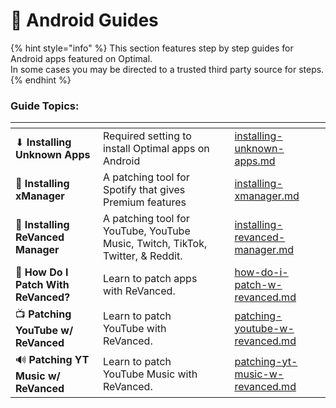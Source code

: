 # 🤖 Android Guides

{% hint style="info" %}
This section features step by step guides for Android apps featured on Optimal.\
In some cases you may be directed to a trusted third party source for steps.
{% endhint %}

### Guide Topics:

<table data-view="cards"><thead><tr><th></th><th></th><th data-hidden></th><th data-hidden data-card-target data-type="content-ref"></th></tr></thead><tbody><tr><td><span data-gb-custom-inline data-tag="emoji" data-code="2b07">⬇</span> <strong>Installing Unknown Apps</strong></td><td>Required setting to install Optimal apps on Android</td><td></td><td><a href="installing-unknown-apps.md">installing-unknown-apps.md</a></td></tr><tr><td><span data-gb-custom-inline data-tag="emoji" data-code="1f3b9">🎹</span> <strong>Installing xManager</strong></td><td>A patching tool for Spotify that gives Premium features</td><td></td><td><a href="installing-xmanager.md">installing-xmanager.md</a></td></tr><tr><td><span data-gb-custom-inline data-tag="emoji" data-code="1f9e9">🧩</span> <strong>Installing ReVanced Manager</strong></td><td>A patching tool for YouTube, YouTube Music, Twitch, TikTok, Twitter, &#x26; Reddit.</td><td></td><td><a href="installing-revanced-manager.md">installing-revanced-manager.md</a></td></tr><tr><td><span data-gb-custom-inline data-tag="emoji" data-code="1f527">🔧</span> <strong>How Do I Patch With ReVanced?</strong></td><td>Learn to patch apps with ReVanced. </td><td></td><td><a href="how-do-i-patch-w-revanced.md">how-do-i-patch-w-revanced.md</a></td></tr><tr><td><span data-gb-custom-inline data-tag="emoji" data-code="1f4fa">📺</span> <strong>Patching YouTube w/ ReVanced</strong> </td><td>Learn to patch YouTube with ReVanced.</td><td></td><td><a href="patching-youtube-w-revanced.md">patching-youtube-w-revanced.md</a></td></tr><tr><td><span data-gb-custom-inline data-tag="emoji" data-code="1f50a">🔊</span>  <strong>Patching YT Music w/ ReVanced</strong></td><td>Learn to patch YouTube Music with ReVanced.</td><td></td><td><a href="patching-yt-music-w-revanced.md">patching-yt-music-w-revanced.md</a></td></tr></tbody></table>



###

